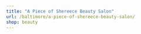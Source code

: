 ```yaml
---
title: "A Piece of Shereece Beauty Salon"
url: /baltimore/a-piece-of-shereece-beauty-salon/
shop: beauty
---
```

